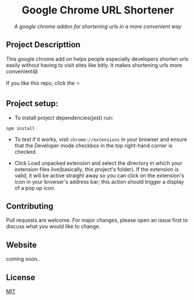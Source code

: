 <h1 align="center">
	Google Chrome URL Shortener
</h1>

<p align="center">
	<i>A google chrome addon for shortening urls in a more convenient way</i>
</p>

## Project Descripttion
This google chrome add on helps people especially developers shorten urls easily without having to visit sites like bitly. It makes shortening urls more convenient😃

If you like this repo, click the ⭐

## Project setup: 
- To install project dependencies(jest) run:
```
npm install
```
- To test if it works, visit ```chrome://extensions``` in your browser and ensure that the Developer mode checkbox in the top right-hand corner is checked.

- Click Load unpacked extension and select the directory in which your extension files live(basically, this project's folder). If the extension is valid, it will be active straight away so you can click on the extension's icon in your browser's address bar; this action should trigger a display of a pop up icon.


## Contributing
Pull requests are welcome. For major changes, please open an issue first to discuss what you would like to change.

## Website
coming soon..

## License
[MIT](https://choosealicense.com/licenses/mit/)
